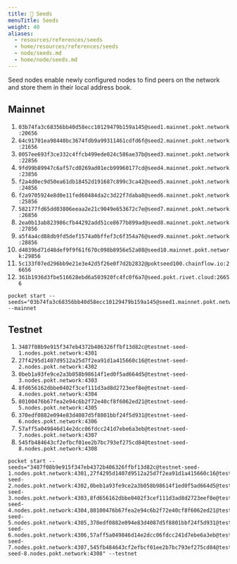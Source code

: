 ```yaml
---
title: 🌱 Seeds
menuTitle: Seeds
weight: 40
aliases:
  - resources/references/seeds
  - home/resources/references/seeds
  - node/seeds.md
  - home/node/seeds.md
---
```



Seed nodes enable newly configured nodes to find peers on the network and store them in their local address book.

## Mainnet

1. `03b74fa3c68356bb40d58ecc10129479b159a145@seed1.mainnet.pokt.network:20656`
2. `64c91701ea98440bc3674fdb9a99311461cdfd6f@seed2.mainnet.pokt.network:21656`
3. `0057ee693f3ce332c4ffcb499ede024c586ae37b@seed3.mainnet.pokt.network:22856`
4. `9fd99b89947c6af57cd0269ad01ecb99960177cd@seed4.mainnet.pokt.network:23856`
5. `f2a4d0ec9d50ea61db18452d191687c899c3ca42@seed5.mainnet.pokt.network:24856`
6. `f2a9705924e8d0e11fed60484da2c3d22f7daba8@seed6.mainnet.pokt.network:25856`
7. `582177fd65dd03806eeaa2e21c9049e653672c7e@seed7.mainnet.pokt.network:26856`
8. `2ea0b13ab823986cfb44292add51ce8677b899ad@seed8.mainnet.pokt.network:27856`
9. `a5f4a4cd88db9fd5def1574a0bffef3c6f354a76@seed9.mainnet.pokt.network:28856`
10. `d4039bd71d48def9f9f61f670c098b8956e52a08@seed10.mainnet.pokt.network:29856`
11. `5c133f07ed296bb9e21e3e42d5f26e0f7d2b2832@poktseed100.chainflow.io:26656`
12. `361b1936d3fbe516628ebd6a503920fc4fc0f6a7@seed.pokt.rivet.cloud:26656`

```text
pocket start --seeds="03b74fa3c68356bb40d58ecc10129479b159a145@seed1.mainnet.pokt.network:20656,64c91701ea98440bc3674fdb9a99311461cdfd6f@seed2.mainnet.pokt.network:21656,0057ee693f3ce332c4ffcb499ede024c586ae37b@seed3.mainnet.pokt.network:22856,9fd99b89947c6af57cd0269ad01ecb99960177cd@seed4.mainnet.pokt.network:23856,f2a4d0ec9d50ea61db18452d191687c899c3ca42@seed5.mainnet.pokt.network:24856,f2a9705924e8d0e11fed60484da2c3d22f7daba8@seed6.mainnet.pokt.network:25856,582177fd65dd03806eeaa2e21c9049e653672c7e@seed7.mainnet.pokt.network:26856,2ea0b13ab823986cfb44292add51ce8677b899ad@seed8.mainnet.pokt.network:27856,a5f4a4cd88db9fd5def1574a0bffef3c6f354a76@seed9.mainnet.pokt.network:28856,d4039bd71d48def9f9f61f670c098b8956e52a08@seed10.mainnet.pokt.network:29856,5c133f07ed296bb9e21e3e42d5f26e0f7d2b2832@poktseed100.chainflow.io:26656,361b1936d3fbe516628ebd6a503920fc4fc0f6a7@seed.pokt.rivet.cloud:26656" --mainnet
```

## Testnet

1. `3487f08b9e915f347eb4372b406326ffbf13d82c@testnet-seed-1.nodes.pokt.network:4301`
2. `27f4295d1407d9512a25d7f2ea91d1a415660c16@testnet-seed-2.nodes.pokt.network:4302`
3. `0beb1a93fe9ce2a3b058b98614f1ed0f5ad664d5@testnet-seed-3.nodes.pokt.network:4303`
4. `8fd656162dbbe0402f3cef111d3ad8d2723eef8e@testnet-seed-4.nodes.pokt.network:4304`
5. `80100476b67fea2e94c6b2f72e40cf8f6062ed21@testnet-seed-5.nodes.pokt.network:4305`
6. `370edf0882e094e83d4087d5f8801bbf24f5d931@testnet-seed-6.nodes.pokt.network:4306`
7. `57aff5a049846d14e2dcc06fdcc241d7ebe6a3eb@testnet-seed-7.nodes.pokt.network:4307`
8. `545fb484643cf2efbcf01ee2b7bc793ef275cd84@testnet-seed-8.nodes.pokt.network:4308`

```text
pocket start --seeds="3487f08b9e915f347eb4372b406326ffbf13d82c@testnet-seed-1.nodes.pokt.network:4301,27f4295d1407d9512a25d7f2ea91d1a415660c16@testnet-seed-2.nodes.pokt.network:4302,0beb1a93fe9ce2a3b058b98614f1ed0f5ad664d5@testnet-seed-3.nodes.pokt.network:4303,8fd656162dbbe0402f3cef111d3ad8d2723eef8e@testnet-seed-4.nodes.pokt.network:4304,80100476b67fea2e94c6b2f72e40cf8f6062ed21@testnet-seed-5.nodes.pokt.network:4305,370edf0882e094e83d4087d5f8801bbf24f5d931@testnet-seed-6.nodes.pokt.network:4306,57aff5a049846d14e2dcc06fdcc241d7ebe6a3eb@testnet-seed-7.nodes.pokt.network:4307,545fb484643cf2efbcf01ee2b7bc793ef275cd84@testnet-seed-8.nodes.pokt.network:4308" --testnet
```

